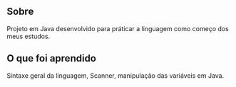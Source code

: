 ## Sobre

Projeto em Java desenvolvido para práticar a linguagem como começo dos meus estudos.

## O que foi aprendido

Sintaxe geral da linguagem, Scanner, manipulação das variáveis em Java.
